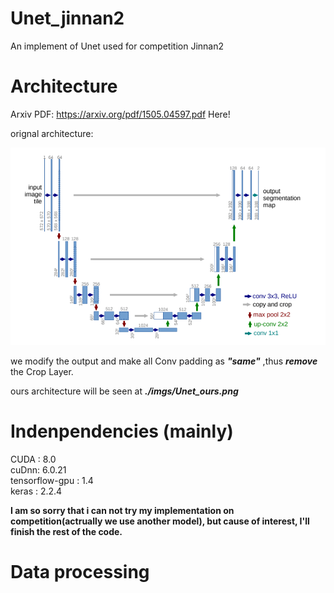 # Unet_jinnan2

An implement of Unet used for competition Jinnan2

# Architecture

Arxiv PDF: https://arxiv.org/pdf/1505.04597.pdf Here!

orignal architecture:

![images](./imgs/Unet.png)

we modify the output and make all Conv padding as ***"same"*** ,thus ***remove*** the Crop Layer.  

ours architecture will be seen at ***./imgs/Unet_ours.png***  

# Indenpendencies (mainly)  
CUDA : 8.0  
cuDnn: 6.0.21  
tensorflow-gpu : 1.4  
keras : 2.2.4  

**I am so sorry that i can not try my implementation on competition(actrually we use another model), but cause of interest, 
I'll finish the rest of the code.**

# Data processing

